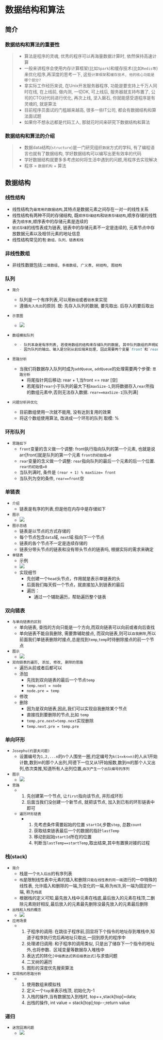 # 数据结构和算法

## 简介

### 数据结构和算法的重要性

> - 算法是程序的灵魂, 优秀的程序可以再海量数据计算时, 依然保持高速计算
> - 一般来讲程序会使用内存计算框架(比如`Spark`)和缓存技术(比如`Redis等`)来优化程序,再深度的思考一下, 这些`计算框架`和`缓存技术, 他的核心功能是哪个部分?`
> - 拿实际工作经历来说, 在Unix开发服务器程序, 功能是要支持上千万人同时在线, 在上线前, 做内测, 一切OK, 可上线后, 服务器就支持布置了, 公司的CTO对代码进行优化, 再次上线, 坚入磐石, 你就能感受道程序是有灵魂的, 就是算法
> - 目前程序员面试的门槛越来越高, 很多一些IT公司, 都会有数据结构和算法面试题
> - 如果你不想永远都是代码工人, 那就花时间来研究下数据结构和算法

### 数据结构和算法的介绍

> - 数据data结构(`structure`)是一门研究组织`数据`方式的学科, 有了编程语言也就有了数据结构, 学好数据结构可以编写出更有效率的代码
> - 学好数据结构就要多多考虑如何将生活中遇到的问题,用程序去实现解决
> - 程序 = `数据机构` + 算法 

## 数据结构

### 线性结构

- 线性结构为`最常用的数据结构`,其特点是数据元素之间存在一对一的线性关系
- 线性结构有两种不同的存储结构, 既`顺序存储结构`和`链表存储结构`,顺序存储的线性表为`顺序表`,顺序表中的存储元素是连续的
- `链式存储`的线性表成为链表, 链表中的存储元素不一定是连续的, 元素节点中存放数据元素以及相邻元素的地址信息
- 线性结构常见的有:`数组、队列、链表和栈`

### 非线性数组

- 非线性数据包括:`二维数组, 多维数组, 广义表, 树结构, 图结构`


### 队列

- `简介`
  - 队列是一个有序列表,可以用`数组`或者`链表`来实现
  - 遵循`先入先出`的原则. 既: 先存入队列的数据, 要先取出. 后存入的要后取出

- `示意图`

  - ![](./images/队列.png)

- `数组模拟队列`

  - ```markdown
    - 队列本身是有序列表, 若使用数组的结构来存储队列的数据, 其中队列数组的声明如上图, 其中maxSize是该队列的最大容量
    - 因为队列的输出、输入是分别从前后端来处理, 因此需要两个变量`front`和`rear`分辨记录队列前后端的下标,`front`会随着数据输出而变化,而`rear`则是随着数据输入而变化,如上图所示
    ```

- `思路分析`

  - 当我们将数据存入队列时成为`addQueue`, `addQueue`的处理需要两个步骤: `思路分析`
    - 将尾指针网后移动: rear + 1,当front == rear [空]
    - 若尾指针`rear`小于队列的最大下标`maxSize-1`,则将数据存入`rear`所指的数组元素中,否则无法存入数据. `rear==maxSize-1`[队列满]

- `问题分析并优化`

  - 目前数组使用一次就不能用, 没有达到复用的效果
  - 将这个数组使用算法, 改进成一个环形的队列 取模: %

### 环形队列

- `思路如下`
  - `front`变量的含义做一个调整: front执行指向队列的第一个元素, 也就是说arr[front]就是队列的第一个元素 `front的初始值=0`
  - `rear`变量的含义做一个调整: `rear`指向队列的最后一个元素的后一个位置. `rear的初始值=0`
  - 当队列满时, 条件是 `(rear + 1) % maxSize= front`
  - 当队列为空的条件, `rear==front`空

### 单链表

- `介绍`
  - 链表是有序的列表,但是他在内存中是存储如下
- `图示`
  - ![](./images/链表.png)
- `图示总结`
  - 链表是以节点的方式存储的
  - 每个节点包含`data`域, `next`域:指向下一个节点
  - 链表的各个节点不一定是连续存储的
  - 链表分带头节点的链表和没有带头节点的链表吗, 根据实际的需求来确定
- `单链表`
  - 示例
  - ![](./images/带头节点的单链表.png)
  - 实现细节
    - 先创建一个`head`头节点，作用就是表示单链表的头
    - 后面我们每天假一个节点，就直接加入到链表的最后
    - 遍历：
      - 通过一个辅助遍历，帮助遍历整个链表

### 双向链表

- `与单向链表的区别`
  - 单向链表, 查找的方向只能是一个方向,而双向链表可以向前或者向后查找
  - 单向链表不能自我删除, 需要靠辅助接点, 而双向链表,则可以`自我删除`,所以前面我们单链表删除时接点,总是找到`temp`,`temp`时待删除接点的前一个节点
- `图示`
  - ![](./images/双向链表.png)
- `双向链表的遍历, 添加, 修改, 删除的思路`
  - 遍历从前或者后都可以
  - 添加
    - 先找到双向链表的最后一个节点`temp`
    - `temp.next = node`
    - `node.pre = temp`
  - 修改
  - 删除
    - 因为是双向链表,因此,我们可以实现自我删除某个节点
    - 直接找到要删除的节点,比如 `temp`
    - `temp.pre.next=temp.next`实现删除
    - `temp.next.pre = temp.pre`

### 单向环形

- `Josephu(约瑟夫问题)`
  - 设置编号为`1,2,...n`的n个人围坐一圈,约定编号为`k(1<=k<=n)`的人从1开始计数,数到m的那个人出列,阿德下一位又从1开始报数,数到m的那个人又出列,依次类推,知道所有人出列位置,`由次产生一个出队编号的序列`
- `图示`
  - ![](./images/单向环形链表.png)
- `思路`
  - 1. 先创建第一个节点, 让`first`指向该节点, 并形成环形
    2. 后面当我们没创建一个新节点, 就把该节点, 加入到已有的环形链表中即可
  - `遍历环形链表`
    - 1. 先考虑条件需要起始的位置 `startId`,步数`step`, 总数`count`
      2. 获取结束链表最后一个的数据的指针`lastTemp`
      3. 移动到起始`startId`所在的位置
      4. 判断当`lastTemp==startTemp`,取出结束,其中有置换对接的过程

### 栈(stack)

- `简介`
  - 栈是一个`先入后出`的有序列表
  - `栈`是限制线性表中元素的插入和删除`只能在线性表的同一端`进行的一中特殊的线性表, 允许插入和删除的一端,为变化的一端,称为`栈顶`,另一端为固定的一端, 称为`栈底`
  - 根据栈的定义可知,最先放入栈中元素在栈底,最后放入的元素在栈顶,二删除元素刚好相反,最后放入的元素最先删除没最先放入的元素最后删除
- `出栈和入栈的概念`
  - ![](./images/出栈和入栈.png)
- `应用场景`
  - 1. 子程序的调用: 在跳往子程序前,回显将下个指令的地址存到堆栈中,知道子程序执行完后再地址只取出,一回到原先的程序中
    2. 处理递归调用: 和子程序的调用类似, 只是出了储存下一个指令的地址外,也将参数、区域变量等数据存入堆栈中
    3. 表达式的转化`[中缀表达式转后缀表达式]`与求值问题
    4. 二叉树的遍历
    5. 图形的深度优先搜索算法
- `实现栈的思路分析`
  - 1. 使用数组来模拟栈
    2. 定义一个`top`来表示栈顶, 初始化为-1
    3. 入栈的操作,当有数据加入到栈时, top++,stack[top]=data;
    4. 出栈的操作, int value = stack[top];top--;return value

### 递归

- `迷宫回溯问题`
  - ![](./images/小老鼠找家.png)

